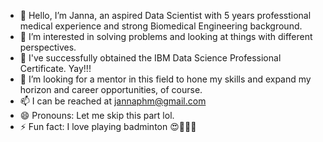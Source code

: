 - 👋 Hello, I’m Janna, an aspired Data Scientist with 5 years professtional medical experience and strong Biomedical Engineering background.
- 👀 I’m interested in solving problems and looking at things with different perspectives. 
- 🌱 I've successfully obtained the IBM Data Science Professional Certificate. Yay!!! 
- 💞️ I’m looking for a mentor in this field to hone my skills and expand my horizon and career opportunities, of course.
- 📫 I can be reached at jannaphm@gmail.com
- 😄 Pronouns: Let me skip this part lol. 
- ⚡ Fun fact: I love playing badminton 😍🏸🏸🏸 

<!---
jntph/jntph is a ✨ special ✨ repository because its `README.md` (this file) appears on your GitHub profile.
You can click the Preview link to take a look at your changes.
--->

